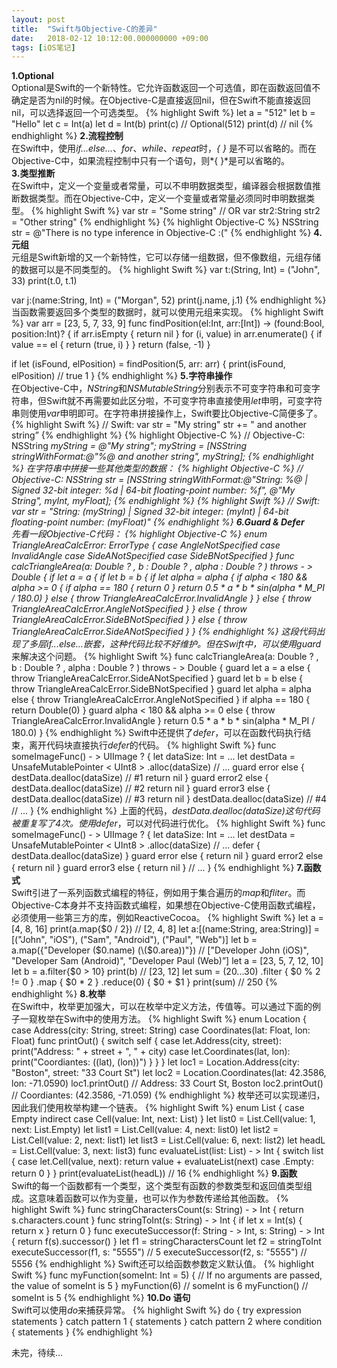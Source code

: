 ```yaml
---
layout: post
title:  "Swift与Objective-C的差异"
date:   2018-02-12 10:12:00.000000000 +09:00
tags: [iOS笔记]
---
```

**1.Optional**    
Optional是Swift的一个新特性。它允许函数返回一个可选值，即在函数返回值不确定是否为nil的时候。在Objective-C是直接返回nil，但在Swift不能直接返回nil，可以选择返回一个可选类型。
{% highlight Swift %}
let a = "512"
let b = "Hello"
let c = Int(a)
let d = Int(b)
print(c) // Optional(512)
print(d) // nil
{% endhighlight %}
**2.流程控制**    
在Swift中，使用*if...else...*、*for*、*while*、*repeat*时，*{ }* 是不可以省略的。而在Objective-C中，如果流程控制中只有一个语句，则*{ }*是可以省略的。    
**3.类型推断**    
在Swift中，定义一个变量或者常量，可以不申明数据类型，编译器会根据数值推断数据类型。而在Objective-C中，定义一个变量或者常量必须同时申明数据类型。
{% highlight Swift %}
var str = "Some string"
// OR
var str2:String
str2 = "Other string"
{% endhighlight %}
{% highlight Objective-C %}
NSString str = @"There is no type inference in Objective-C :("
{% endhighlight %}
**4.元组**    
元组是Swift新增的又一个新特性，它可以存储一组数据，但不像数组，元组存储的数据可以是不同类型的。
{% highlight Swift %}
var t:(String, Int) = ("John", 33)
print(t.0, t.1)
 
var j:(name:String, Int) = ("Morgan", 52)
print(j.name, j.1)
{% endhighlight %}
当函数需要返回多个类型的数据时，就可以使用元组来实现。
{% highlight Swift %}
var arr = [23, 5, 7, 33, 9]
func findPosition(el:Int, arr:[Int]) -> (found:Bool, position:Int)? {
   if arr.isEmpty {
      return nil
   }
   for (i, value) in arr.enumerate() {
      if value == el {
         return (true, i)
      }
   }
   return (false, -1)
}
 
if let (isFound, elPosition) = findPosition(5, arr: arr) {
   print(isFound, elPosition)
   // true 1
}
{% endhighlight %}
**5.字符串操作**    
在Objective-C中，*NString*和*NSMutableString*分别表示不可变字符串和可变字符串，但Swift就不再需要如此区分啦，不可变字符串直接使用*let*申明，可变字符串则使用*var*申明即可。在字符串拼接操作上，Swift要比Objective-C简便多了。
{% highlight Swift %}
// Swift:
var str = "My string"
str += " and another string”
{% endhighlight %}
{% highlight Objective-C %}
// Objective-C:
NSString *myString = @"My string";
myString = [NSString stringWithFormat:@"%@ and another string", myString];
{% endhighlight %}
在字符串中拼接一些其他类型的数据：
{% highlight Objective-C %}
// Objective-C:
NSString *str = [NSString stringWithFormat:@"String: %@ | Signed 32-bit integer: %d | 64-bit floating-point number: %f", @"My String", myInt, myFloat];
{% endhighlight %}
{% highlight Swift %}
// Swift:
var str = "String: \(myString) | Signed 32-bit integer: \(myInt) | 64-bit floating-point number: \(myFloat)"
{% endhighlight %}
**6.Guard & Defer**    
先看一段Objective-C代码：
{% highlight Objective-C %}
enum TriangleAreaCalcError: ErrorType {
   case AngleNotSpecified
   case InvalidAngle
   case SideANotSpecified
   case SideBNotSpecified
}
func calcTriangleArea(a: Double ? , b : Double ? , alpha : Double ? ) throws - > Double {
   if let a = a {
      if let b = b {
         if let alpha = alpha {
            if alpha < 180 && alpha >= 0 {
               if alpha == 180 {
                  return 0
               }
               return 0.5 * a * b * sin(alpha * M_PI / 180.0)
            } else {
               throw TriangleAreaCalcError.InvalidAngle
            }
         } else {
            throw TriangleAreaCalcError.AngleNotSpecified
         }
      } else {
         throw TriangleAreaCalcError.SideBNotSpecified
      }
   } else {
      throw TriangleAreaCalcError.SideANotSpecified
   }
}
{% endhighlight %}
这段代码出现了多层*if...else...*嵌套，这种代码比较不好维护。但在Swift中，可以使用*guard*来解决这个问题。
{% highlight Swift %}
func calcTriangleArea(a: Double ? , b : Double ? , alpha : Double ? ) throws - > Double {
   guard let a = a else {
      throw TriangleAreaCalcError.SideANotSpecified
   }
   guard let b = b else {
      throw TriangleAreaCalcError.SideBNotSpecified
   }
   guard let alpha = alpha else {
      throw TriangleAreaCalcError.AngleNotSpecified
   }
   if alpha == 180 {
      return Double(0)
   }
   guard alpha < 180 && alpha >= 0 else {
      throw TriangleAreaCalcError.InvalidAngle
   }
   return 0.5 * a * b * sin(alpha * M_PI / 180.0)
}
{% endhighlight %}
Swift中还提供了*defer*，可以在函数代码执行结束，离开代码块直接执行*defer*的代码。
{% highlight Swift %}
func someImageFunc() - > UIImage ? {
   let dataSize: Int = ...
   let destData = UnsafeMutablePointer < UInt8 > .alloc(dataSize)
   // ...
   guard error else {
      destData.dealloc(dataSize) // #1
      return nil
   }
   guard error2 else {
      destData.dealloc(dataSize) // #2
      return nil
   }
   guard error3 else {
      destData.dealloc(dataSize) // #3
      return nil
   }
   destData.dealloc(dataSize) // #4
   // ...
}
{% endhighlight %}
上面的代码，*destData.dealloc(dataSize)*这句代码被重复写了4次。使用*defer*，可以对代码进行优化。
{% highlight Swift %}
func someImageFunc() - > UIImage ? {
   let dataSize: Int = ...
   let destData = UnsafeMutablePointer < UInt8 > .alloc(dataSize)
   // ...
   defer {
      destData.dealloc(dataSize)
   }
   guard error else {
      return nil
   }
   guard error2 else {
      return nil
   }
   guard error3 else {
      return nil
   }
   // ...
}
{% endhighlight %}
**7.函数式**    
Swift引进了一系列函数式编程的特征，例如用于集合遍历的*map*和*fliter*。而Objective-C本身并不支持函数式编程，如果想在Objective-C使用函数式编程，必须使用一些第三方的库，例如ReactiveCocoa。
{% highlight Swift %}
let a = [4, 8, 16]
   print(a.map{$0 / 2})
   // [2, 4, 8]
   let a:[(name:String, area:String)] = [("John", "iOS"), ("Sam", "Android"), ("Paul", "Web")]
   let b = a.map({"Developer \($0.name) (\($0.area))"})
   // ["Developer John (iOS)", "Developer Sam (Android)", "Developer Paul (Web)”]
   let a = [23, 5, 7, 12, 10]
   let b = a.filter{$0 > 10}
   print(b) // [23, 12]
   let sum = (20...30)
   .filter { $0 % 2 != 0 }
   .map { $0 * 2 }
   .reduce(0) { $0 + $1 }
   print(sum) // 250
{% endhighlight %}
**8.枚举**    
在Swift中，枚举更加强大，可以在枚举中定义方法，传值等。可以通过下面的例子一窥枚举在Swift中的使用方法。
{% highlight Swift %}
enum Location {
   case Address(city: String, street: String)
   case Coordinates(lat: Float, lon: Float)
   func printOut() {
      switch self {
         case let.Address(city, street):
            print("Address: " + street + ", " + city)
         case let.Coordinates(lat, lon):
            print("Coordiantes: (\(lat), \(lon))")
      }
   }
}
let loc1 = Location.Address(city: "Boston", street: "33 Court St")
let loc2 = Location.Coordinates(lat: 42.3586, lon: -71.0590)
loc1.printOut() // Address: 33 Court St, Boston
loc2.printOut() // Coordiantes: (42.3586, -71.059)
{% endhighlight %}
枚举还可以实现递归，因此我们使用枚举构建一个链表。
{% highlight Swift %}
enum List {
   case Empty
      indirect
   case Cell(value: Int, next: List)
}
let list0 = List.Cell(value: 1, next: List.Empty)
let list1 = List.Cell(value: 4, next: list0)
let list2 = List.Cell(value: 2, next: list1)
let list3 = List.Cell(value: 6, next: list2)
let headL = List.Cell(value: 3, next: list3)
func evaluateList(list: List) - > Int {
   switch list {
      case let.Cell(value, next):
         return value + evaluateList(next)
      case .Empty:
         return 0
   }
}
print(evaluateList(headL)) // 16
{% endhighlight %}
**9.函数**    
Swift的每一个函数都有一个类型，这个类型有函数的参数类型和返回值类型组成。这意味着函数可以作为变量，也可以作为参数传递给其他函数。
{% highlight Swift %}
func stringCharactersCount(s: String) - > Int {
   return s.characters.count
}
func stringToInt(s: String) - > Int {
   if let x = Int(s) {
      return x
   }
   return 0
}
func executeSuccessor(f: String - > Int, s: String) - > Int {
   return f(s).successor()
}
let f1 = stringCharactersCount
let f2 = stringToInt
executeSuccessor(f1, s: "5555") // 5
executeSuccessor(f2, s: "5555") // 5556
{% endhighlight %}
Swift还可以给函数参数定义默认值。
{% highlight Swift %}
func myFunction(someInt: Int = 5) {
   // If no arguments are passed, the value of someInt is 5
}
myFunction(6) // someInt is 6
myFunction() // someInt is 5
{% endhighlight %}
**10.Do 语句**    
Swift可以使用*do*来捕获异常。
{% highlight Swift %}
do {
   try expression
   statements
} catch pattern 1 {
   statements
} catch pattern 2 where condition {
   statements
}
{% endhighlight %}


未完，待续...


